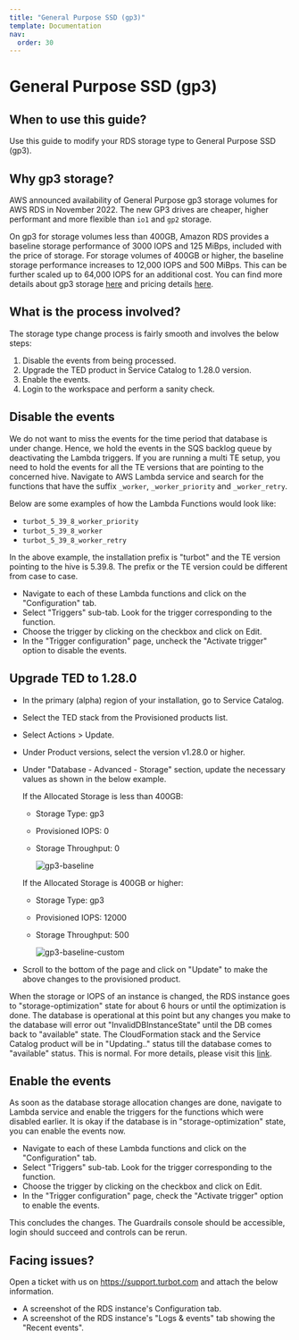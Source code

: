 ```yaml
---
title: "General Purpose SSD (gp3)"
template: Documentation
nav:
  order: 30
---
```


# General Purpose SSD (gp3)

## When to use this guide?

Use this guide to modify your RDS storage type to General Purpose SSD (gp3).

## Why gp3 storage?

AWS announced availability of General Purpose gp3 storage volumes for AWS RDS in November 2022. The new GP3 drives are
cheaper, higher performant and more flexible than `io1` and `gp2` storage.

On gp3 for storage volumes less than 400GB, Amazon RDS provides a baseline storage performance of 3000 IOPS and 125
MiBps, included with the price of storage. For storage volumes of 400GB or higher, the baseline storage performance
increases to 12,000 IOPS and 500 MiBps. This can be further scaled up to 64,000 IOPS for an additional cost. You can
find more details about gp3
storage [here](https://docs.aws.amazon.com/AmazonRDS/latest/UserGuide/CHAP_Storage.html#gp3-storage) and pricing
details [here](
https://aws.amazon.com/rds/postgresql/pricing/#Database_Storage).

## What is the process involved?

The storage type change process is fairly smooth and involves the below steps:

1. Disable the events from being processed.
2. Upgrade the TED product in Service Catalog to 1.28.0 version.
3. Enable the events.
4. Login to the workspace and perform a sanity check.

## Disable the events

We do not want to miss the events for the time period that database is under change. Hence, we hold the events in the
SQS backlog queue by deactivating the Lambda triggers. If you are running a multi TE setup, you need to hold the events
for all the TE versions that are pointing to the concerned hive. Navigate to AWS Lambda service and search for the
functions that have the suffix `_worker`, `_worker_priority` and `_worker_retry`.

Below are some examples of how the Lambda Functions would look like:

* `turbot_5_39_8_worker_priority`
* `turbot_5_39_8_worker`
* `turbot_5_39_8_worker_retry`

In the above example, the installation prefix is "turbot" and the TE version pointing to the hive is 5.39.8. The prefix
or the TE version could be different from case to case.

* Navigate to each of these Lambda functions and click on the "Configuration" tab.
* Select "Triggers" sub-tab. Look for the trigger corresponding to the function.
* Choose the trigger by clicking on the checkbox and click on Edit.
* In the "Trigger configuration" page, uncheck the "Activate trigger" option to disable the events.

## Upgrade TED to 1.28.0

* In the primary (alpha) region of your installation, go to Service Catalog.
* Select the TED stack from the Provisioned products list.
* Select Actions > Update.
* Under Product versions, select the version v1.28.0 or higher.
* Under "Database - Advanced - Storage" section, update the necessary values as shown in the below example.

  If the Allocated Storage is less than 400GB:

    * Storage Type: gp3

    * Provisioned IOPS: 0

    * Storage Throughput: 0

      ![gp3-baseline](/images/docs/guardrails/gp3-baseline.png)

  If the Allocated Storage is 400GB or higher:

    * Storage Type: gp3

    * Provisioned IOPS: 12000

    * Storage Throughput: 500

      ![gp3-baseline-custom](/images/docs/guardrails/gp3-baseline-custom.png)

* Scroll to the bottom of the page and click on "Update" to make the above changes to the provisioned product.

When the storage or IOPS of an instance is changed, the RDS instance goes to "storage-optimization" state for about 6
hours or until the optimization is done. The database is operational at this point but any changes you make to the
database will error out "InvalidDBInstanceState" until the DB comes back to "available" state. The CloudFormation stack
and the Service Catalog product will be in "Updating.." status till the database comes to "available" status. This is
normal. For more details, please visit
this [link](https://docs.aws.amazon.com/AmazonRDS/latest/UserGuide/USER_PIOPS.StorageTypes.html#USER_PIOPS.ModifyingExisting).

## Enable the events

As soon as the database storage allocation changes are done, navigate to Lambda service and enable the triggers for the
functions which were disabled earlier. It is okay if the database is in "storage-optimization" state, you can enable the
events now.

* Navigate to each of these Lambda functions and click on the "Configuration" tab.
* Select "Triggers" sub-tab. Look for the trigger corresponding to the function.
* Choose the trigger by clicking on the checkbox and click on Edit.
* In the "Trigger configuration" page, check the "Activate trigger" option to enable the events.

This concludes the changes. The Guardrails console should be accessible, login should succeed and controls can be rerun.

## Facing issues?

Open a ticket with us on https://support.turbot.com and attach the below information.

* A screenshot of the RDS instance's Configuration tab.
* A screenshot of the RDS instance's "Logs & events" tab showing the "Recent events".
